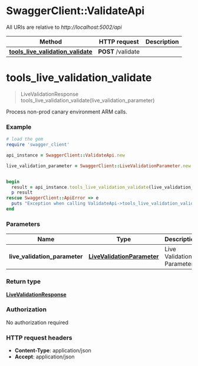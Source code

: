# SwaggerClient::ValidateApi

All URIs are relative to *http://localhost:5002/api*

Method | HTTP request | Description
------------- | ------------- | -------------
[**tools_live_validation_validate**](ValidateApi.md#tools_live_validation_validate) | **POST** /validate | 


# **tools_live_validation_validate**
> LiveValidationResponse tools_live_validation_validate(live_validation_parameter)



Process non-prod canary environment ARM calls.

### Example
```ruby
# load the gem
require 'swagger_client'

api_instance = SwaggerClient::ValidateApi.new

live_validation_parameter = SwaggerClient::LiveValidationParameter.new # LiveValidationParameter | Live Validation Parameter


begin
  result = api_instance.tools_live_validation_validate(live_validation_parameter)
  p result
rescue SwaggerClient::ApiError => e
  puts "Exception when calling ValidateApi->tools_live_validation_validate: #{e}"
end
```

### Parameters

Name | Type | Description  | Notes
------------- | ------------- | ------------- | -------------
 **live_validation_parameter** | [**LiveValidationParameter**](LiveValidationParameter.md)| Live Validation Parameter | 

### Return type

[**LiveValidationResponse**](LiveValidationResponse.md)

### Authorization

No authorization required

### HTTP request headers

 - **Content-Type**: application/json
 - **Accept**: application/json



